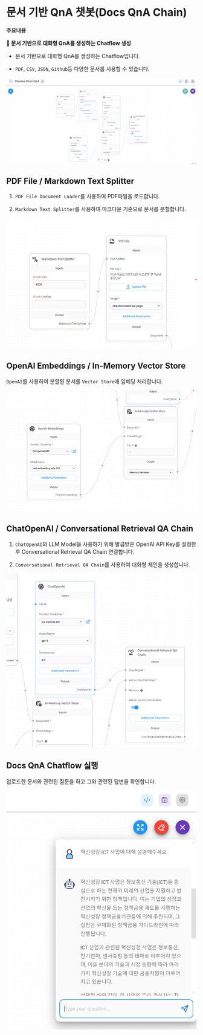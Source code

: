 # 문서 기반 QnA 챗봇(Docs QnA Chain)

**주요내용**

**🤖 문서 기반으로 대화형 QnA를 생성하는 Chatflow 생성**

- 문서 기반으로 대화형 QnA를 생성하는 Chatflow입니다.

- `PDF`, `CSV`, `JSON`, `Github`등 다양한 문서를 사용할 수 있습니다.

<img src="./images/Docs QnA Chain/Docs QnA Chain.png" alt="Docs QnA Chain">


## PDF File / Markdown Text Splitter
1. `PDF File Document Loader`를 사용하여 PDF파일을 로드합니다.

2. `Markdown Text Splitter`를 사용하여 마크다운 기준으로 문서를 분할합니다.

<img src="./images/Docs QnA Chain/Docs QnA Chain_TextSplitters.png" alt="Docs QnA Chain_TextSplitters">


## OpenAI Embeddings / In-Memory Vector Store

`OpenAI`를 사용하여 분할된 문서를 `Vector Store`에 임베딩 처리합니다.

<img src="./images/Docs QnA Chain/Docs QnA Chain_Embeddings.png" alt="Docs QnA Chain_Embeddings">

## ChatOpenAI / Conversational Retrieval QA Chain

1. `ChatOpenAI`의 LLM Model을 사용하기 위해 발급받은 OpenAI API Key를 설정한 후 Conversational Retrieval QA Chain 연결합니다.

2. `Conversational Retrieval QA Chain`를 사용하여 대화형 체인을 생성합니다.

<img src="./images/Docs QnA Chain/Docs QnA Chain_ChatOpenAI.png" alt="Docs QnA Chain_ChatOpenAI">


## Docs QnA Chatflow 실행

업로드한 문서와 관련된 질문을 하고 그와 관련된 답변을 확인합니다.

<img src="./images/Docs QnA Chain/Docs QnA Chain_answer.png" alt="Docs QnA Chain_answer">